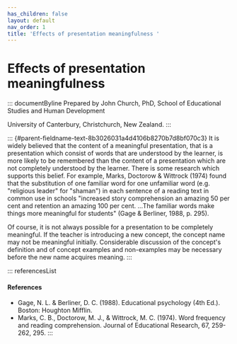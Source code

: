 ```yaml
---
has_children: false
layout: default
nav_order: 1
title: 'Effects of presentation meaningfulness '
---
```

# Effects of presentation meaningfulness 


::: documentByline
Prepared by John Church, PhD, School of Educational Studies and Human
Development

University of Canterbury, Christchurch, New Zealand.
:::

::: {#parent-fieldname-text-8b3026031a4d4106b8270b7d8bf070c3}
It is widely believed that the content of a meaningful presentation,
that is a presentation which consist of words that are understood by the
learner, is more likely to be remembered than the content of a
presentation which are not completely understood by the learner. There
is some research which supports this belief. For example, Marks,
Doctorow & Wittrock (1974) found that the substitution of one familiar
word for one unfamiliar word (e.g. \"religious leader\" for \"shaman\")
in each sentence of a reading text in common use in schools \"increased
story comprehension an amazing 50 per cent and retention an amazing 100
per cent. \...The familiar words make things more meaningful for
students\" (Gage & Berliner, 1988, p. 295).

Of course, it is not always possible for a presentation to be completely
meaningful. If the teacher is introducing a new concept, the concept
name may not be meaningful initially. Considerable discussion of the
concept's definition and of concept examples and non-examples may be
necessary before the new name acquires meaning.
:::

::: referencesList
#### References

-   Gage, N. L. & Berliner, D. C. (1988). Educational psychology (4th
    Ed.). Boston: Houghton Mifflin.
-   Marks, C. B., Doctorow, M. J., & Wittrock, M. C. (1974). Word
    frequency and reading comprehension. Journal of Educational
    Research, 67, 259-262, 295.
:::
